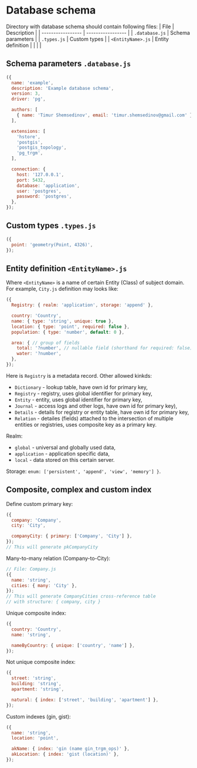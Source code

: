 # Database schema

Directory with database schema should contain following files:
| File              | Description       |
| ----------------- | ----------------- |
| `.database.js`    | Schema parameters |
| `.types.js`       | Custom types      |
| `<EntityName>.js` | Entity definition |
|                   |                   |

## Schema parameters `.database.js`

```js
({
  name: 'example',
  description: 'Example database schema',
  version: 3,
  driver: 'pg',

  authors: [
    { name: 'Timur Shemsedinov', email: 'timur.shemsedinov@gmail.com' },
  ],

  extensions: [
    'hstore',
    'postgis',
    'postgis_topology',
    'pg_trgm',
  ],

  connection: {
    host: '127.0.0.1',
    port: 5432,
    database: 'application',
    user: 'postgres',
    password: 'postgres',
  },
});
```

## Custom types `.types.js`

```js
({
  point: 'geometry(Point, 4326)',
});
```

## Entity definition `<EntityName>.js`

Where `<EntityName>` is a name of certain Entity (Class) of subject domain.
For example, `City.js` definition may looks like:
```js
({
  Registry: { realm: 'application', storage: 'append' },

  country: 'Country',
  name: { type: 'string', unique: true },
  location: { type: 'point', required: false },
  population: { type: 'number', default: 0 },

  area: { // group of fields
    total: '?number', // nullable field (shorthand for required: false)
    water: '?number',
  },
});
```

Here is `Registry` is a metadata record. Other allowed kinkds:
- `Dictionary` - lookup table, have own id for primary key,
- `Registry` - registry, uses global identifier for primary key,
- `Entity` - entity, uses global identifier for primary key,
- `Journal` - access logs and other logs, have own id for primary key),
- `Details` - details for registry or entity table, have own id for primary key,
- `Relation` - detailes (fields) attached to the intersection of multiple
  entities or registries, uses composite key as a primary key.

Realm:
- `global` - universal and globally used data,
- `application` - application specific data,
- `local` - data stored on this certain server.

Storage: `enum: ['persistent', 'append', 'view', 'memory'] }`.

## Composite, complex and custom index

Define custom primary key:
```js
({
  company: 'Company',
  city: 'City',

  companyCity: { primary: ['Company', 'City'] },
});
// This will generate pkCompanyCity
```

Many-to-many relation (Company-to-City):
```js
// File: Company.js
({
  name: 'string',
  cities: { many: 'City' },
});
// This will generate CompanyCities cross-reference table
// with structure: { company, city }
```

Unique composite index:
```js
({
  country: 'Country',
  name: 'string',

  nameByCountry: { unique: ['country', 'name'] },
});
```

Not unique composite index:
```js
({
  street: 'string',
  building: 'string',
  apartment: 'string',

  natural: { index: ['street', 'building', 'apartment'] },
});
```

Custom indexes (gin, gist):
```js
({
  name: 'string',
  location: 'point',

  akName: { index: 'gin (name gin_trgm_ops)' },
  akLocation: { index: 'gist (location)' },
});
```
